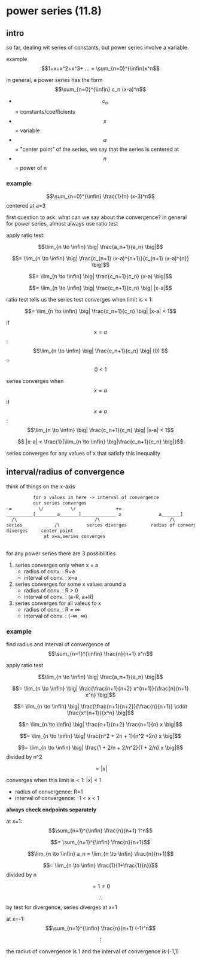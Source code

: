 # power series (11.8)

## intro
so far, dealing wit series of constants. but power series involve a variable.

example $$1+x+x^2+x^3+ ... = \sum_{n=0}^{\infin}x^n$$

in general, a power series has the form $$\sum_{n=0}^{\infin} c_n (x-a)^n$$ 
- $$c_n$$ = constants/coefficients
- $$x$$ = variable
- $$a$$ = "center point" of the series, we say that the series is centered at 
- $$n$$ = power of n

### example
$$\sum_{n=0}^{\infin} \frac{1}{n} (x-3)^n$$ centered at a=3

first question to ask: what can we say about the convergence? in general for power series, almost always use ratio test

apply ratio test:

$$\lim_{n \to \infin} \big| \frac{a_n+1}{a_n} \big|$$

$$= \lim_{n \to \infin} \big| \frac{c_{n+1} (x-a)^{n+1}}{c_{n+1} (x-a)^{n}} \big|$$

$$= \lim_{n \to \infin} \big| \frac{c_n+1}{c_n} (x-a) \big|$$

$$= \lim_{n \to \infin} \big| \frac{c_n+1}{c_n} \big| |x-a|$$

ratio test tells us the series test converges when limit is < 1:

$$= \lim_{n \to \infin} \big| \frac{c_n+1}{c_n} \big| |x-a| < 1$$

if $$x = a$$: $$\lim_{n \to \infin} \big| \frac{c_n+1}{c_n} \big| (0) $$ = $$ 0 < 1$$

series converges when $$x = a$$

if $$x \not= a$$: $$\lim_{n \to \infin} \big| \frac{c_n+1}{c_n} \big| |x-a| < 1$$ 

$$ |x-a|  < \frac{1}{\lim_{n \to \infin} \big|\frac{c_n+1}{c_n} \big|}$$ 

series converges for any values of x that satisfy this inequality

## interval/radius of convergence

think of things on the x-axis

```txt             
          for x values in here -> interval of convergence
          our series converges  
-∞          \/          \/               +∞
__________[________a_______]_____________ x              a_______]
  /\                             /\                          /\       
series            /\          series diverges         radius of convergence
diverges     center point 
              at x=a,series converges
                    
```

for any power series there are 3 possibilities

1. series converges only when x = a
    - radius of conv. : R=a
    - interval of conv. : x=a
2. series converges for some x values around a 
    - radius of conv. : R > 0
    - interval of conv. : (a-R, a+R)
3. series converges for all valeus fo x 
    - radius of conv. : R = ∞
    - interval of conv. : (-∞, ∞)

### example
find radius and interval of convergence of $$\sum_{n=1}^{\infin} \frac{n}{n+1} x^n$$

apply ratio test

$$\lim_{n \to \infin} \big| \frac{a_n+1}{a_n} \big|$$

$$= \lim_{n \to \infin} \big| \frac{\frac{n+1}{n+2} x^{n+1}}{\frac{n}{n+1} x^n} \big|$$

$$= \lim_{n \to \infin} \big| \frac{\frac{n+1}{n+2}}{\frac{n}{n+1}} \cdot \frac{x^{n+1}}{x^n} \big|$$

$$= \lim_{n \to \infin} \big| \frac{n+1}{n+2} \frac{n+1}{n} x \big|$$

$$= \lim_{n \to \infin} \big| \frac{n^2 + 2n + 1}{n^2 +2n} x \big|$$ 

$$= \lim_{n \to \infin} \big| \frac{1 + 2/n + 2/n^2}{1 + 2/n} x \big|$$ divided by n^2

$$= |x|$$

converges when this limit is < 1: |x| < 1
- radius of convergence: R=1
- interval of convergence: -1 < x < 1

**always check endpoints separately**

at x=1: $$\sum_{n=1}^{\infin} \frac{n}{n+1} 1^n$$

$$= \sum_{n=1}^{\infin} \frac{n}{n+1}$$

$$\lim_{n \to \infin} a_n = \lim_{n \to \infin} \frac{n}{n+1}$$

$$= \lim_{n \to \infin} \frac{1}{1+\frac{1}{n}}$$ divided by n

$$= 1 \not= 0$$

$$\therefore$$ by test for divergence, series diverges at x=1

at x=-1: $$\sum_{n=1}^{\infin} \frac{n}{n+1} (-1)^n$$

$$\vdots$$

the radius of convergence is 1 and the interval of convergence is (-1,1)